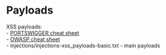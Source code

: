 # Payloads

XSS payloads:<br>
	- <a href="https://portswigger.net/web-security/cross-site-scripting/cheat-sheet">PORTSWIGGER cheat sheet</a><br>
	- <a href="https://www.owasp.org/index.php/XSS_Filter_Evasion_Cheat_Sheet">OWASP cheat sheet</a><br>
	- injections/injections-xss_payloads-basic.txt - main payloads<br>

